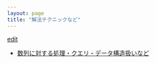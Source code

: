 ```yaml
---
layout: page
title: "解法テクニックなど"
---
```

[edit](https://github.com/harufujimoto/harufujimoto.github.io/edit/master/_posts/2020-09-25-prob_tech.md)
- [数列に対する処理・クエリ・データ構造扱いなど](https://harufujimoto.github.io/arrays_query.html)
